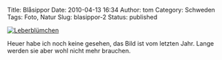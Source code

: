 Title: Blåsippor
Date: 2010-04-13 16:34
Author: tom
Category: Schweden
Tags: Foto, Natur
Slug: blasippor-2
Status: published

[![Leberblümchen](/pic/blasipp35754684_s.jpg "Leberblümchen")](/pic/blasipp35754684_l.jpg)

Heuer habe ich noch keine gesehen, das Bild ist vom letzten Jahr. Lange
werden sie aber wohl nicht mehr brauchen.

